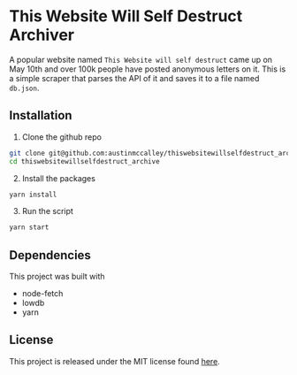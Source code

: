 # This Website Will Self Destruct Archiver

A popular website named ``This Website will self destruct`` came up on May 10th and over 100k people have posted anonymous letters on it. This is a simple scraper that parses the API of it and saves it to a file named ``db.json``.

## Installation
1. Clone the github repo 
```bash
git clone git@github.com:austinmccalley/thiswebsitewillselfdestruct_archive.git
cd thiswebsitewillselfdestruct_archive
```

2. Install the packages
```bash
yarn install
```

3. Run the script
```bash
yarn start
```

## Dependencies
This project was built with 
 - node-fetch
 - lowdb
 - yarn

## License
This project is released under the MIT license found [here](https://github.com/austinmccalley/thiswebsitewillselfdestruct_archive/blob/master/LICENSE).
